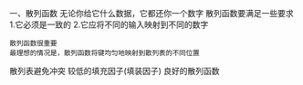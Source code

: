 一、散列函数
    无论你给它什么数据，它都还你一个数字
    散列函数要满足一些要求
    1.它必须是一致的
    2.它应将不同的输入映射到不同的数字
    
    散列函数很重要
    最理想的情况是，散列函数将键均匀地映射到散列表的不同位置
散列表避免冲突
    较低的填充因子(填装因子)
    良好的散列函数